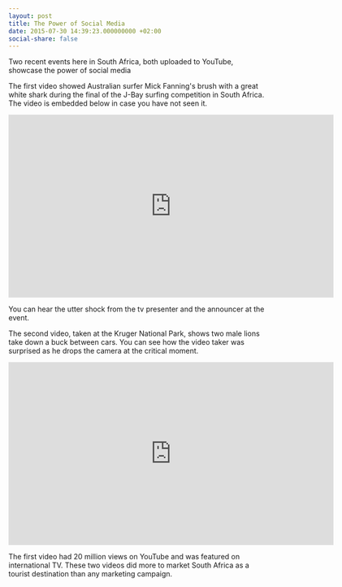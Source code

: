 ```yaml
---
layout: post
title: The Power of Social Media
date: 2015-07-30 14:39:23.000000000 +02:00
social-share: false
---
```

Two recent events here in South Africa, both uploaded to YouTube, showcase the power of social media

The first video showed Australian surfer Mick Fanning's brush with a great white shark during the final of the J-Bay surfing competition in South Africa. The video is embedded below in case you have not seen it.

<iframe width="640" height="360" src="https://www.youtube-nocookie.com/embed/xrt27dZ7DOA?controls=0&amp;showinfo=0" frameborder="0" allowfullscreen></iframe>

You can hear the utter shock from the tv presenter and the announcer at the event.

The second video, taken at the Kruger National Park, shows two male lions take down a buck between cars. You can see how the video taker was surprised as he drops the camera at the critical moment.

<iframe width="640" height="360" src="https://www.youtube-nocookie.com/embed/k1j3WT7T3TA?controls=0&amp;showinfo=0" frameborder="0" allowfullscreen></iframe>

The first video had 20 million views on YouTube and was featured on international TV. These two videos did more to market South Africa as a tourist destination than any marketing campaign.

